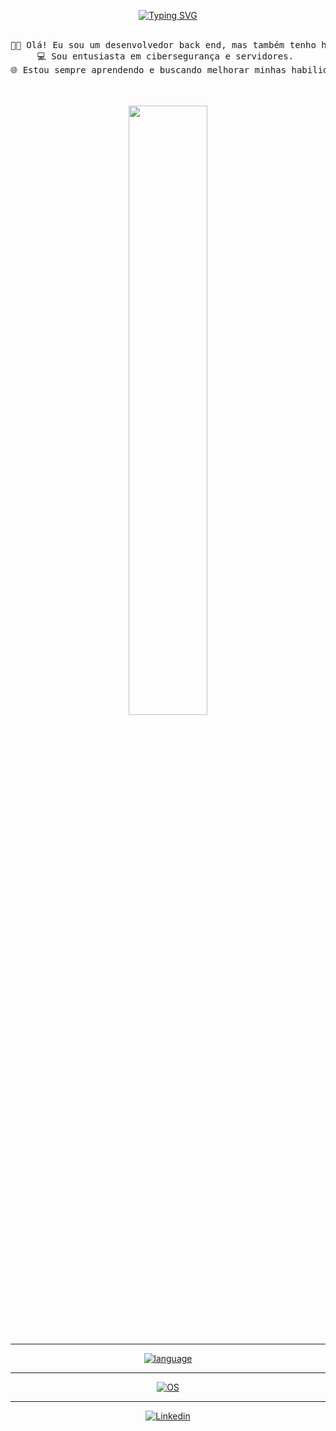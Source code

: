 <div align="center">

[![Typing SVG](https://readme-typing-svg.demolab.com?font=Fira+Code&size=22&pause=1000&color=ffffff&width=500&height=70&vCenter=true&multiline=true&lines=Seja+Bem+-+Vindo(A)+ao+meu+Github!+🧐)](https://git.io/typing-svg)
<br><br>


<pre>
👨‍💻 Olá! Eu sou um desenvolvedor back end, mas também tenho habilidades em front end. 
💻 Sou entusiasta em cibersegurança e servidores. 
🌐 Estou sempre aprendendo e buscando melhorar minhas habilidades na área de tecnologia!
</pre>

<br><br>
<img src="https://i.pinimg.com/originals/b0/98/33/b09833472bdae26a0b637ea79fadd09e.gif" style="border-radius: 10px;" width="50%"/>
<br><br>

---

[![language](https://skillicons.dev/icons?i=html,css,js,nodejs,python,php,mysql,selenium)](https://skillicons.dev)

---

<!-- Start Generation Here -->
[![OS](https://skillicons.dev/icons?i=linux,windows)](https://skillicons.dev)
<!-- End Generation Here -->

---

[![Linkedin](https://skillicons.dev/icons?i=linkedin)](https://www.linkedin.com/in/miguel-batista-pinotti-839657266/)
</div>
